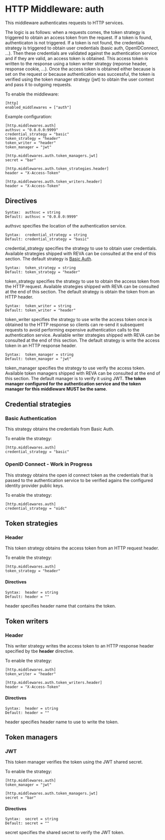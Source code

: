 # HTTP Middleware: auth

This middleware authenticates requests to
HTTP services.

The logic is as follows: when a requests comes, the token strategy is triggered
to obtain an access token from the request. If a token is found, authenticaton
is not triggered. If a token is not found, the credentials strategy is
triggered to obtain user credentials (basic auth, OpenIDConnect, ...).
Then these credentials are validated against the authentication service
and if they are valid, an access token is obtained. This access token is written
to the response using a token writer strategy (reponse header, response cookie, ...).
Once the access token is obtained either because is set on the request or because
authentication was successful, the token is verified using the token manager 
strategy (jwt) to obtain the user context and pass it to outgoing requests.


To enable the middleware:

```
[http]
enabled_middlewares = ["auth"]
```

Example configuration:

```
[http.middlewares.auth]
authsvc = "0.0.0.0:9999"
credential_strategy = "basic"
token_strategy = "header"
token_writer = "header"
token_manager = "jwt"

[http.middlewares.auth.token_managers.jwt]
secret = "bar"

[http.middlewares.auth.token_strategies.header]
header = "X-Access-Token"

[http.middlewares.auth.token_writers.header]
header = "X-Access-Token"
```

## Directives

```
Syntax:  authsvc = string
Default: authsvc = "0.0.0.0:9999"
```
authsvc specifies the location of the authentication service.

```
Syntax:  credential_strategy = string
Default: credential_strategy = "basic"
```
credential_strategy specifies the strategy to use to obtain
user credentials.
Available strategies shipped with REVA can be consulted at the end of this section.
The default strategy is [Basic Auth](https://tools.ietf.org/html/rfc7617).

```
Syntax:  token_strategy = string
Default: token_strategy = "header"
```
token_strategy specifies the strategy to use to obtain
the access token from the HTTP request.
Available strategies shipped with REVA can be consulted at the end of this section.
The default strategy is obtain the token from an HTTP header.

```
Syntax:  token_writer = string
Default: token_writer = "header"
```
token_writer specifies the strategy to use write the 
access token once is obtained to the HTTP response so clients
can re-send it subsequent requests to avoid performing expensive authentication
calls to the authentication service.
Available writer strategies shipped with REVA can be consulted at the end of this section.
The default strategy is write the access token in an HTTP response header.

```
Syntax:  token_manager = string
Default: token_manager = "jwt"
```
token_manager specifies the strategy to use verify the access token.
Available token managers  shipped with REVA can be consulted at the end of this section.
The default manager is to verify it using JWT.
**The token manager configured for the authentication service and the token manager for 
this middleware MUST be the same**.


## Credential strategies

### Basic Authentication
This strategy obtains the credentials from Basic Auth.

To enable the strategy:

```
[http.middlewares.auth]
credential_strategy = "basic"
```

### OpenID Connect - **Work in Progress**
This strategy obtains the open id connect token as the credentials
that is passed to the authentication service to be verified 
agains the configured identity provider public keys.

To enable the strategy:

```
[http.middlewares.auth]
credential_strategy = "oidc"
```

## Token strategies

### Header
This token strategy obtains the access token from an HTTP request header.

To enable the strategy:

```
[http.middlewares.auth]
token_strategy = "header"
```
#### Directives

```
Syntax:  header = string
Default: header = ""
```
header specifies header name that contains the token.

## Token writers

### Header
This writer strategy writes the access token to an HTTP response header
specified by tbe **header** directive.

To enable the strategy:

```
[http.middlewares.auth]
token_writer = "header"

[http.middlewares.auth.token_writers.header]
header = "X-Access-Token"
```

#### Directives

```
Syntax:  header = string
Default: header = ""
```
header specifies header name to use to write the token.

## Token managers

### JWT
This token manager verifies the token using the JWT shared secret.

To enable the strategy:

```
[http.middlewares.auth]
token_manager = "jwt"

[http.middlewares.auth.token_managers.jwt]
secret = "bar"
```

#### Directives

```
Syntax:  secret = string
Default: secret = ""
```
secret specifies the shared secret to verify the JWT token.
